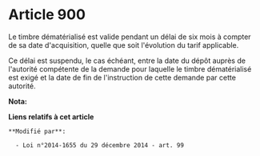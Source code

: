 # Article 900

Le timbre dématérialisé est valide pendant un délai de six mois à compter de sa date d'acquisition, quelle que soit
l'évolution du tarif applicable. 

Ce délai est suspendu, le cas échéant, entre la date du dépôt auprès de l'autorité compétente de la demande pour laquelle le
timbre dématérialisé est exigé et la date de fin de l'instruction de cette demande par cette autorité.

**Nota:**



**Liens relatifs à cet article**

	**Modifié par**:

	  - Loi n°2014-1655 du 29 décembre 2014 - art. 99
